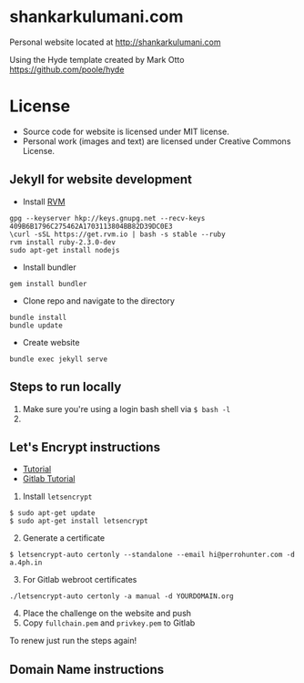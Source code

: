 # shankarkulumani.com
Personal website located at http://shankarkulumani.com

Using the Hyde template created by Mark Otto https://github.com/poole/hyde

# License

- Source code for website is licensed under MIT license.
- Personal work (images and text) are licensed under Creative Commons License.

## Jekyll for website development

* Install [RVM](https://rvm.io/)
~~~
gpg --keyserver hkp://keys.gnupg.net --recv-keys 409B6B1796C275462A1703113804BB82D39DC0E3
\curl -sSL https://get.rvm.io | bash -s stable --ruby
rvm install ruby-2.3.0-dev
sudo apt-get install nodejs
~~~
* Install bundler
~~~
gem install bundler 
~~~
* Clone repo and navigate to the directory
~~~
bundle install
bundle update
~~~
* Create website
~~~
bundle exec jekyll serve
~~~

## Steps to run locally

1. Make sure you're using a login bash shell via `$ bash -l`
2. 

## Let's Encrypt instructions

* [Tutorial](https://michaelgoerz.net/notes/accessing-a-jupyter-notebook-server-through-reverse-port-forwarding.html)
* [Gitlab Tutorial](https://about.gitlab.com/2016/04/11/tutorial-securing-your-gitlab-pages-with-tls-and-letsencrypt/)
1. Install `letsencrypt`
~~~
$ sudo apt-get update
$ sudo apt-get install letsencrypt
~~~
2. Generate a certificate
~~~
$ letsencrypt-auto certonly --standalone --email hi@perrohunter.com -d a.4ph.in
~~~
3. For Gitlab webroot certificates
~~~
./letsencrypt-auto certonly -a manual -d YOURDOMAIN.org
~~~
4. Place the challenge on the website and push
5. Copy `fullchain.pem` and `privkey.pem` to Gitlab

To renew just run the steps again!

## Domain Name instructions